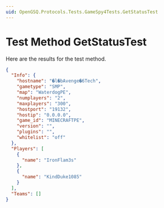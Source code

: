 ```yaml
---
uid: OpenGSQ.Protocols.Tests.GameSpy4Tests.GetStatusTest
---
```


# Test Method GetStatusTest

Here are the results for the test method.

```json
{
  "Info": {
    "hostname": "�l�bAvenge�6Tech",
    "gametype": "SMP",
    "map": "WaterdogPE",
    "numplayers": "2",
    "maxplayers": "300",
    "hostport": "19132",
    "hostip": "0.0.0.0",
    "game_id": "MINECRAFTPE",
    "version": "",
    "plugins": "",
    "whitelist": "off"
  },
  "Players": [
    {
      "name": "IronFlam3s"
    },
    {
      "name": "KindDuke1085"
    }
  ],
  "Teams": []
}
```
